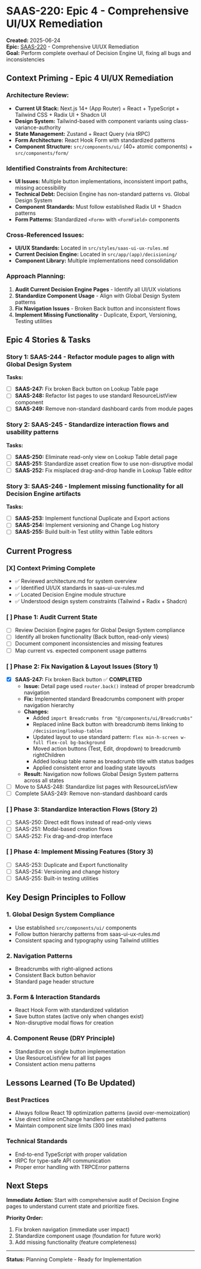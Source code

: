 # SAAS-220: Epic 4 - Comprehensive UI/UX Remediation

**Created:** 2025-06-24  
**Epic:** [SAAS-220](https://jira.jetdevs.com/browse/SAAS-220) - Comprehensive UI/UX Remediation  
**Goal:** Perform complete overhaul of Decision Engine UI, fixing all bugs and inconsistencies

## Context Priming - Epic 4 UI/UX Remediation

### Architecture Review:
- **Current UI Stack:** Next.js 14+ (App Router) + React + TypeScript + Tailwind CSS + Radix UI + Shadcn UI
- **Design System:** Tailwind-based with component variants using class-variance-authority
- **State Management:** Zustand + React Query (via tRPC)
- **Form Architecture:** React Hook Form with standardized patterns
- **Component Structure:** `src/components/ui/` (40+ atomic components) + `src/components/form/`

### Identified Constraints from Architecture:
- **UI Issues:** Multiple button implementations, inconsistent import paths, missing accessibility
- **Technical Debt:** Decision Engine has non-standard patterns vs. Global Design System
- **Component Standards:** Must follow established Radix UI + Shadcn patterns
- **Form Patterns:** Standardized `<Form>` with `<FormField>` components

### Cross-Referenced Issues:
- **UI/UX Standards:** Located in `src/styles/saas-ui-ux-rules.md`
- **Current Decision Engine:** Located in `src/app/(app)/decisioning/`
- **Component Library:** Multiple implementations need consolidation

### Approach Planning:
1. **Audit Current Decision Engine Pages** - Identify all UI/UX violations
2. **Standardize Component Usage** - Align with Global Design System patterns
3. **Fix Navigation Issues** - Broken Back button and inconsistent flows
4. **Implement Missing Functionality** - Duplicate, Export, Versioning, Testing utilities

## Epic 4 Stories & Tasks

### Story 1: SAAS-244 - Refactor module pages to align with Global Design System
**Tasks:**
- [ ] **SAAS-247:** Fix broken Back button on Lookup Table page
- [ ] **SAAS-248:** Refactor list pages to use standard ResourceListView component
- [ ] **SAAS-249:** Remove non-standard dashboard cards from module pages

### Story 2: SAAS-245 - Standardize interaction flows and usability patterns  
**Tasks:**
- [ ] **SAAS-250:** Eliminate read-only view on Lookup Table detail page
- [ ] **SAAS-251:** Standardize asset creation flow to use non-disruptive modal
- [ ] **SAAS-252:** Fix misplaced drag-and-drop handle in Lookup Table editor

### Story 3: SAAS-246 - Implement missing functionality for all Decision Engine artifacts
**Tasks:**
- [ ] **SAAS-253:** Implement functional Duplicate and Export actions
- [ ] **SAAS-254:** Implement versioning and Change Log history
- [ ] **SAAS-255:** Build built-in Test utility within Table editors

## Current Progress

### [X] Context Priming Complete
- ✅ Reviewed architecture.md for system overview
- ✅ Identified UI/UX standards in saas-ui-ux-rules.md
- ✅ Located Decision Engine module structure
- ✅ Understood design system constraints (Tailwind + Radix + Shadcn)

### [ ] Phase 1: Audit Current State
- [ ] Review Decision Engine pages for Global Design System compliance
- [ ] Identify all broken functionality (Back button, read-only views)
- [ ] Document component inconsistencies and missing features
- [ ] Map current vs. expected component usage patterns

### [ ] Phase 2: Fix Navigation & Layout Issues (Story 1)
- [X] **SAAS-247:** Fix broken Back button ✅ **COMPLETED**
  - **Issue:** Detail page used `router.back()` instead of proper breadcrumb navigation
  - **Fix:** Implemented standard Breadcrumbs component with proper navigation hierarchy
  - **Changes:**
    - Added `import Breadcrumbs from "@/components/ui/Breadcrumbs"`
    - Replaced inline Back button with breadcrumb items linking to `/decisioning/lookup-tables`
    - Updated layout to use standard pattern: `flex min-h-screen w-full flex-col bg-background`
    - Moved action buttons (Test, Edit, dropdown) to breadcrumb rightChildren
    - Added lookup table name as breadcrumb title with status badges
    - Applied consistent error and loading state layouts
  - **Result:** Navigation now follows Global Design System patterns across all states
- [ ] Move to SAAS-248: Standardize list pages with ResourceListView
- [ ] Complete SAAS-249: Remove non-standard dashboard cards

### [ ] Phase 3: Standardize Interaction Flows (Story 2)
- [ ] SAAS-250: Direct edit flows instead of read-only views
- [ ] SAAS-251: Modal-based creation flows
- [ ] SAAS-252: Fix drag-and-drop interface

### [ ] Phase 4: Implement Missing Features (Story 3)
- [ ] SAAS-253: Duplicate and Export functionality
- [ ] SAAS-254: Versioning and change history
- [ ] SAAS-255: Built-in testing utilities

## Key Design Principles to Follow

### 1. Global Design System Compliance
- Use established `src/components/ui/` components
- Follow button hierarchy patterns from saas-ui-ux-rules.md
- Consistent spacing and typography using Tailwind utilities

### 2. Navigation Patterns
- Breadcrumbs with right-aligned actions
- Consistent Back button behavior
- Standard page header structure

### 3. Form & Interaction Standards
- React Hook Form with standardized validation
- Save button states (active only when changes exist)
- Non-disruptive modal flows for creation

### 4. Component Reuse (DRY Principle)
- Standardize on single button implementation
- Use ResourceListView for all list pages
- Consistent action menu patterns

## Lessons Learned (To Be Updated)

### Best Practices
- Always follow React 19 optimization patterns (avoid over-memoization)
- Use direct inline onChange handlers per established patterns
- Maintain component size limits (300 lines max)

### Technical Standards
- End-to-end TypeScript with proper validation
- tRPC for type-safe API communication
- Proper error handling with TRPCError patterns

## Next Steps

**Immediate Action:** Start with comprehensive audit of Decision Engine pages to understand current state and prioritize fixes.

**Priority Order:**
1. Fix broken navigation (immediate user impact)
2. Standardize component usage (foundation for future work)
3. Add missing functionality (feature completeness)

---

**Status:** Planning Complete - Ready for Implementation 